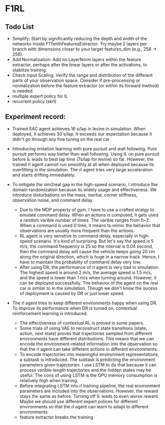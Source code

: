# F1RL

## Todo List
* Simplify: Start by significantly reducing the depth and width of the networks inside F1TenthFeaturesExtractor. Try maybe 2 layers per branch with dimensions closer to your target features_dim (e.g., 256 -> 256).
* Add Normalization: Add nn.LayerNorm layers within the feature extractor, perhaps after the linear layers or after the activations, to stabilize training.
* Check Input Scaling: Verify the range and distribution of the different parts of your observation space. Consider if pre-processing or normalization before the feature extractor (or within its forward method) is needed.
* multiple expert policy for IL
* recurrent policy (skrl)

## Experiment record:

* Trained SAC agent achieves 16 s/lap in levine in simulation. When deployed, it achieves 30 s/lap. It exceeds our expectation because it didn't go through any fine tuning on the real car.

* Introducing imitation learning with pure pursuit and wall following. Pure pursuit performs way better than wall following. Using IL on pure pursuit before IL leads to best lap time (7s/lap for levine) so far. However, the trained rl agent cannot run smoothly at all when deployed because its overfitting in the simulation. The rl agent tries very large acceleration and starts drifting immediately.

* To mitigate the sim2real gap in the high-speed scenario, I introduce the domain randomization because its widely usage and effectiveness. We introduce disturbations on the mass, inertial, corner stiffness, observation noise, and command delay.
    * Due to the MDP property of gym, I have to use a crafted stratgy to emulate command delay. When an actions is computed, it gets used a random varible number of times. The varible ranges from 0~2. When a command is used 0 time, it means to mimic the behavior that observations are usually more frequent than the actions.
    * RL agent is very sensitive to command delay, especially in high-speed scenario. It's kind of surprising. But let's say the speed is 5 m/s, the command frequency is 25 so the interval is 0.04 second, then the command delay will cause the vehicle keeps going 20 cm along the original direction, which is huge in a narrow track. Hence, I have to maintain the probablity of command delay very low.
    * After using DR, the performance of rl agent is very bad in simulation. The highest speed is around 2 m/s, the average speed is 1.5 m/s, and the speed is lower than 1 m/s when turning around. However, it can be deployed successfully. The behavior of the agent on the real car is similar to in the simulation. Though we don't know the sucess of deployment is caused by DR or just lower speed.

* The rl agent tries to keep different environments happy when using DR. To improve its performance when DR is turned on, contextual reinforcement learning is introduced. 
    * The effectiveness of contextual RL is proved in some papers.
    * Some trials of using VAE to reconstruct state transitions (state, action, next state) proves that trajectories sampled from different environments have different distributions. This means that we can encode the environment-related information into the observation so that the rl agent can take different actions in different environments.
    * To encode trajectories into meaningful environment representations, a subtask is introduced. The subtask is predicting the environment parameters given trajectories. I use LSTM to do that because it can process varible-length trajectories and the hidden states may be useful. The cons of using LSTM is the GPU memory consumption is relatively high when training. 
    * Before integrating LSTM into rl training pipeline, the real environment parameters are included into the observations. However, the reward stays the same as before. Turning off IL leads to even worse reward. Maybe we should use different expert polices for different environments so that the rl agent can learn to adapt to different environments.
    * feature extractor breaks the training